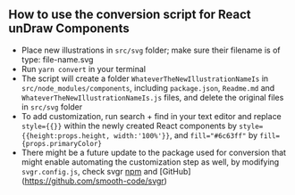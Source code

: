 ## How to use the conversion script for React unDraw Components

* Place new illustrations in `src/svg` folder; make sure their filename is of type: file-name.svg
* Run `yarn convert` in your terminal
* The script will create a folder `WhateverTheNewIllustrationNameIs` in `src/node_modules/components`, including `package.json`, `Readme.md` and `WhateverTheNewIllustrationNameIs.js` files, and delete the original files in `src/svg` folder
* To add customization, run search + find in your text editor and replace `style={{}}` within the newly created React components by `style={{height:props.height, width:'100%'}}`, and `fill="#6c63ff"` by `fill={props.primaryColor}`
* There might be a future update to the package used for conversion that might enable automating the customization step as well, by modifying `svgr.config.js`, check svgr [npm](https://www.npmjs.com/package/svgr/v/1.4.0) and [GitHub] (https://github.com/smooth-code/svgr)
